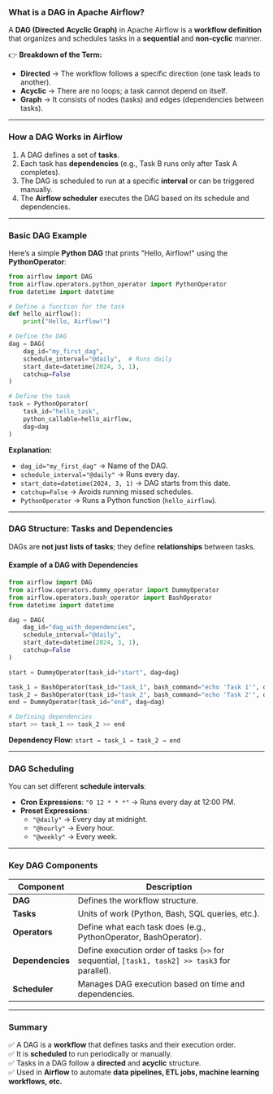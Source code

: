### **What is a DAG in Apache Airflow?**
A **DAG (Directed Acyclic Graph)** in Apache Airflow is a **workflow definition** that organizes and schedules tasks in a **sequential** and **non-cyclic** manner.

👉 **Breakdown of the Term:**
- **Directed** → The workflow follows a specific direction (one task leads to another).
- **Acyclic** → There are no loops; a task cannot depend on itself.
- **Graph** → It consists of nodes (tasks) and edges (dependencies between tasks).

---

### **How a DAG Works in Airflow**
1. A DAG defines a set of **tasks**.
2. Each task has **dependencies** (e.g., Task B runs only after Task A completes).
3. The DAG is scheduled to run at a specific **interval** or can be triggered manually.
4. The **Airflow scheduler** executes the DAG based on its schedule and dependencies.

---

### **Basic DAG Example**
Here’s a simple **Python DAG** that prints "Hello, Airflow!" using the **PythonOperator**:

```python
from airflow import DAG
from airflow.operators.python_operator import PythonOperator
from datetime import datetime

# Define a function for the task
def hello_airflow():
    print("Hello, Airflow!")

# Define the DAG
dag = DAG(
    dag_id="my_first_dag",
    schedule_interval="@daily",  # Runs daily
    start_date=datetime(2024, 3, 1),
    catchup=False
)

# Define the task
task = PythonOperator(
    task_id="hello_task",
    python_callable=hello_airflow,
    dag=dag
)
```

**Explanation:**
- `dag_id="my_first_dag"` → Name of the DAG.
- `schedule_interval="@daily"` → Runs every day.
- `start_date=datetime(2024, 3, 1)` → DAG starts from this date.
- `catchup=False` → Avoids running missed schedules.
- `PythonOperator` → Runs a Python function (`hello_airflow`).

---

### **DAG Structure: Tasks and Dependencies**
DAGs are **not just lists of tasks**; they define **relationships** between tasks.

#### **Example of a DAG with Dependencies**
```python
from airflow import DAG
from airflow.operators.dummy_operator import DummyOperator
from airflow.operators.bash_operator import BashOperator
from datetime import datetime

dag = DAG(
    dag_id="dag_with_dependencies",
    schedule_interval="@daily",
    start_date=datetime(2024, 3, 1),
    catchup=False
)

start = DummyOperator(task_id="start", dag=dag)

task_1 = BashOperator(task_id="task_1", bash_command="echo 'Task 1'", dag=dag)
task_2 = BashOperator(task_id="task_2", bash_command="echo 'Task 2'", dag=dag)
end = DummyOperator(task_id="end", dag=dag)

# Defining dependencies
start >> task_1 >> task_2 >> end
```
**Dependency Flow:** `start → task_1 → task_2 → end`

---

### **DAG Scheduling**
You can set different **schedule intervals**:
- **Cron Expressions**: `"0 12 * * *"` → Runs every day at 12:00 PM.
- **Preset Expressions**:
  - `"@daily"` → Every day at midnight.
  - `"@hourly"` → Every hour.
  - `"@weekly"` → Every week.

---

### **Key DAG Components**
| Component | Description |
|-----------|------------|
| **DAG** | Defines the workflow structure. |
| **Tasks** | Units of work (Python, Bash, SQL queries, etc.). |
| **Operators** | Define what each task does (e.g., PythonOperator, BashOperator). |
| **Dependencies** | Define execution order of tasks (`>>` for sequential, `[task1, task2] >> task3` for parallel). |
| **Scheduler** | Manages DAG execution based on time and dependencies. |

---

### **Summary**
✅ A DAG is a **workflow** that defines tasks and their execution order.  
✅ It is **scheduled** to run periodically or manually.  
✅ Tasks in a DAG follow a **directed** and **acyclic** structure.  
✅ Used in **Airflow** to automate **data pipelines, ETL jobs, machine learning workflows, etc.**  

